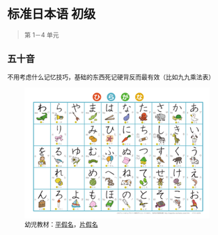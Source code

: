 # 标准日本语 初级

> 第 1－4 单元

## 五十音

不用考虑什么记忆技巧，基础的东西死记硬背反而最有效（比如九九乘法表）

<figure>
    <img src="imgs/hiragana.png" alt="平假名">
    <figcaption>幼児教材：<a href="https://happylilac.net/hiragana-g-01.pdf">平假名</a>，<a href="https://happylilac.net/katakana-g-01.pdf">片假名</a></figcaption>
</figure>
